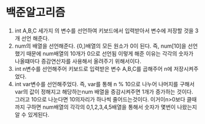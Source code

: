 백준알고리즘 
============
1. int A,B,C 세가지 의 변수를 선언하여 키보드에서 입력받아서 변수에 저장할 것을 3개 선언 해준다. 
2. num의 배열을 선언해준다. {0,}배열의 모든 원소가 0이 된다. 즉, num[10]을 선언했기 때문에 num배열의 10개가 0으로 선언됨 이렇게 해준 이유는 각각의 숫자가 나올떄마다 증감연산자를 사용해서 올려주기 위해서이다. 
3. int n변수를 선언해주어 키보드로 입력받은 변수 A,B,C를 곱해주어 n에 저장시켜주었다. 
4. int var변수를 선언해주었다. 즉, var를 통해 n % 10으로 나누어 나머지를 구해서 var의 값이 정해지고 해당하는num 배열을 증감시켜주면 1개가 증가하는 것이다. 그러고 10으로 나눈다면 10의자리가 하나씩 줄어드는것이다. 이거이n>0보다 클때까지 구하면 num배열의 각각의 0,1,2,3,4,5배열을 통해서 숫자가 몇번이 나왔는지 알 수 있게된다. 
